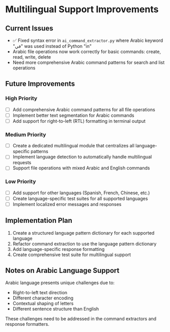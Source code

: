 # Multilingual Support Improvements

## Current Issues
- ✅ Fixed syntax error in `ai_command_extractor.py` where Arabic keyword "في" was used instead of Python "in"
- Arabic file operations now work correctly for basic commands: create, read, write, delete
- Need more comprehensive Arabic command patterns for search and list operations

## Future Improvements

### High Priority
- [ ] Add comprehensive Arabic command patterns for all file operations
- [ ] Implement better text segmentation for Arabic commands
- [ ] Add support for right-to-left (RTL) formatting in terminal output

### Medium Priority
- [ ] Create a dedicated multilingual module that centralizes all language-specific patterns
- [ ] Implement language detection to automatically handle multilingual requests
- [ ] Support file operations with mixed Arabic and English commands

### Low Priority
- [ ] Add support for other languages (Spanish, French, Chinese, etc.)
- [ ] Create language-specific test suites for all supported languages
- [ ] Implement localized error messages and responses

## Implementation Plan
1. Create a structured language pattern dictionary for each supported language
2. Refactor command extraction to use the language pattern dictionary
3. Add language-specific response formatting
4. Create comprehensive test suite for multilingual support

## Notes on Arabic Language Support
Arabic language presents unique challenges due to:
- Right-to-left text direction
- Different character encoding
- Contextual shaping of letters
- Different sentence structure than English

These challenges need to be addressed in the command extractors and response formatters.
